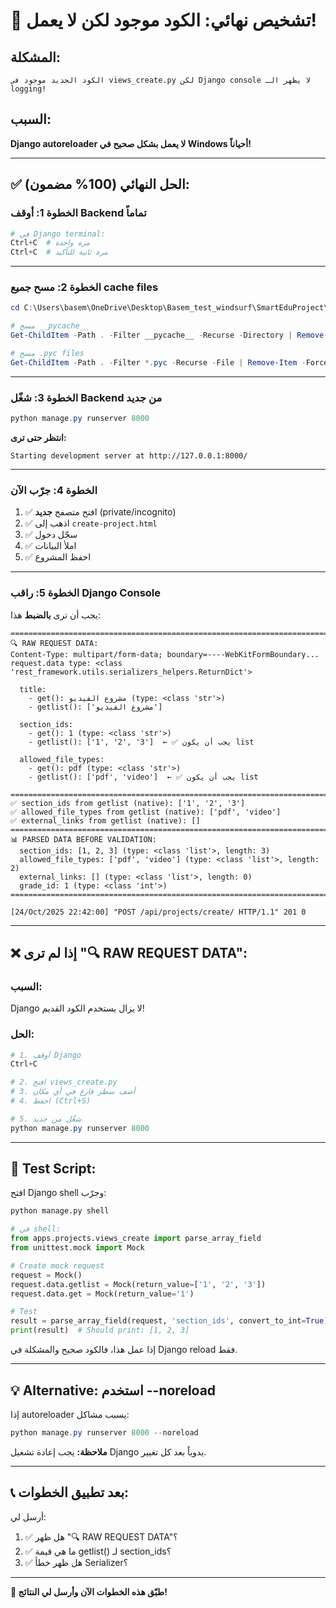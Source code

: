# 🚨 **تشخيص نهائي: الكود موجود لكن لا يعمل!**

## المشكلة:

```
الكود الجديد موجود في views_create.py لكن Django console لا يظهر الـ logging!
```

## السبب:

**Django autoreloader لا يعمل بشكل صحيح في Windows أحياناً!**

---

## ✅ **الحل النهائي (100% مضمون):**

### **الخطوة 1: أوقف Backend تماماً**

```powershell
# في Django terminal:
Ctrl+C  # مرة واحدة
Ctrl+C  # مرة ثانية للتأكيد
```

---

### **الخطوة 2: مسح جميع cache files**

```powershell
cd C:\Users\basem\OneDrive\Desktop\Basem_test_windsurf\SmartEduProject\backend

# مسح __pycache__
Get-ChildItem -Path . -Filter __pycache__ -Recurse -Directory | Remove-Item -Recurse -Force

# مسح .pyc files
Get-ChildItem -Path . -Filter *.pyc -Recurse -File | Remove-Item -Force
```

---

### **الخطوة 3: شغّل Backend من جديد**

```powershell
python manage.py runserver 8000
```

**انتظر حتى ترى:**
```
Starting development server at http://127.0.0.1:8000/
```

---

### **الخطوة 4: جرّب الآن**

1. ✅ افتح متصفح **جديد** (private/incognito)
2. ✅ اذهب إلى `create-project.html`
3. ✅ سجّل دخول
4. ✅ املأ البيانات
5. ✅ احفظ المشروع

---

### **الخطوة 5: راقب Django Console**

يجب أن ترى **بالضبط** هذا:

```
================================================================================
🔍 RAW REQUEST DATA:
Content-Type: multipart/form-data; boundary=----WebKitFormBoundary...
request.data type: <class 'rest_framework.utils.serializers_helpers.ReturnDict'>

  title:
    - get(): مشروع الفيديو (type: <class 'str'>)
    - getlist(): ['مشروع الفيديو']
    
  section_ids:
    - get(): 1 (type: <class 'str'>)
    - getlist(): ['1', '2', '3']  ← ✅ يجب أن يكون list
    
  allowed_file_types:
    - get(): pdf (type: <class 'str'>)
    - getlist(): ['pdf', 'video']  ← ✅ يجب أن يكون list

================================================================================
✅ section_ids from getlist (native): ['1', '2', '3']
✅ allowed_file_types from getlist (native): ['pdf', 'video']
✅ external_links from getlist (native): []
================================================================================
📊 PARSED DATA BEFORE VALIDATION:
  section_ids: [1, 2, 3] (type: <class 'list'>, length: 3)
  allowed_file_types: ['pdf', 'video'] (type: <class 'list'>, length: 2)
  external_links: [] (type: <class 'list'>, length: 0)
  grade_id: 1 (type: <class 'int'>)
================================================================================

[24/Oct/2025 22:42:00] "POST /api/projects/create/ HTTP/1.1" 201 0
```

---

## ❌ **إذا لم ترى "🔍 RAW REQUEST DATA":**

### **السبب:**
Django لا يزال يستخدم الكود القديم!

### **الحل:**
```powershell
# 1. أوقف Django
Ctrl+C

# 2. افتح views_create.py
# 3. أضف سطر فارغ في أي مكان
# 4. احفظ (Ctrl+S)

# 5. شغّل من جديد
python manage.py runserver 8000
```

---

## 🎯 **Test Script:**

افتح Django shell وجرّب:

```python
python manage.py shell

# في shell:
from apps.projects.views_create import parse_array_field
from unittest.mock import Mock

# Create mock request
request = Mock()
request.data.getlist = Mock(return_value=['1', '2', '3'])
request.data.get = Mock(return_value='1')

# Test
result = parse_array_field(request, 'section_ids', convert_to_int=True)
print(result)  # Should print: [1, 2, 3]
```

إذا عمل هذا، فالكود صحيح والمشكلة في Django reload فقط.

---

## 💡 **Alternative: استخدم --noreload**

إذا autoreloader يسبب مشاكل:

```powershell
python manage.py runserver 8000 --noreload
```

**ملاحظة:** يجب إعادة تشغيل Django يدوياً بعد كل تغيير.

---

## 📞 **بعد تطبيق الخطوات:**

أرسل لي:
1. ✅ هل ظهر "🔍 RAW REQUEST DATA"؟
2. ✅ ما هي قيمة getlist() لـ section_ids؟
3. ✅ هل ظهر خطأ Serializer؟

---

**🚀 طبّق هذه الخطوات الآن وأرسل لي النتائج!**
